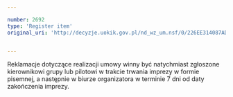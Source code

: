 ```yaml
---

number: 2692
type: 'Register item'
original_uri: 'http://decyzje.uokik.gov.pl/nd_wz_um.nsf/0/226EE314087ADF9AC125794100390A03?OpenDocument'


---
```


Reklamacje dotyczące realizacji umowy winny być natychmiast zgłoszone kierownikowi grupy lub pilotowi w trakcie trwania imprezy w formie pisemnej, a następnie w biurze organizatora w terminie 7 dni od daty zakończenia imprezy.

